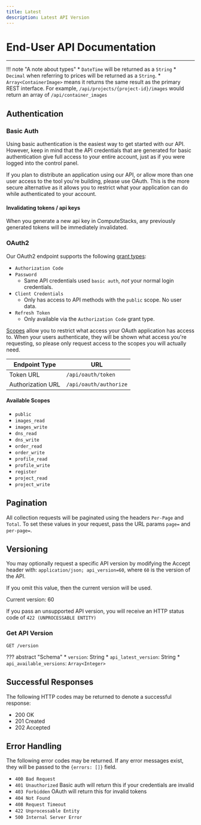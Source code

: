 ```yaml
---
title: Latest
description: Latest API Version
---
```

# End-User API Documentation

---

!!! note "A note about types"
    * `DateTime` will be returned as a `String`
    * `Decimal` when referring to prices will be returned as a `String`.
    * `Array<ContainerImage>` means it returns the same result as the primary REST interface. For example, `/api/projects/{project-id}/images` would return an array of `/api/container_images`

## Authentication

### Basic Auth

Using basic authentication is the easiest way to get started with our API. However, keep in mind that the API credentials that are generated for basic authentication give full access to your entire account, just as if you were logged into the control panel.

If you plan to distribute an application using our API, or allow more than one user access to the tool you're building, please use OAuth. This is the more secure alternative as it allows you to restrict what your application can do while authenticated to your account.

#### Invalidating tokens / api keys

When you generate a new api key in ComputeStacks, any previously generated tokens will be immediately invalidated.

### OAuth2

Our OAuth2 endpoint supports the following [grant types](https://oauth.net/2/grant-types/):

* `Authorization Code`
* `Password`
  * Same API credentials used `basic auth`, _not_ your normal login credentials.
* `Client Credentials`
  * Only has access to API methods with the `public` scope. No user data.
* `Refresh Token`
  * Only available via the `Authorization Code` grant type.

[Scopes](https://oauth.net/2/scope/) allow you to restrict what access your OAuth application has access to. When your users authenticate, they will be shown what access you're requesting, so please only request access to the scopes you will actually need.

Endpoint Type     | URL
------------------|-----------------------
Token URL         | `/api/oauth/token`
Authorization URL | `/api/oauth/authorize`

#### Available Scopes

* `public`
* `images_read`
* `images_write`
* `dns_read`
* `dns_write`
* `order_read`
* `order_write`
* `profile_read`
* `profile_write`
* `register`
* `project_read`
* `project_write`

## Pagination

All collection requests will be paginated using the headers `Per-Page` and `Total`. To set these values in your request, pass the URL params `page=` and `per-page=`.

## Versioning

You may optionally request a specific API version by modifying the Accept header with: `application/json; api_version=60`, where `60` is the version of the API.

If you omit this value, then the current version will be used.

Current version: 60

If you pass an unsupported API version, you will receive an HTTP status code of `422 (UNPROCESSABLE ENTITY)`

### Get API Version

`GET /version`

??? abstract "Schema"
    * `version`: String
    * `api_latest_version`: String
    * `api_available_versions`: `Array<Integer>`


## Successful Responses

The following HTTP codes may be returned to denote a successful response:

* 200 OK
* 201 Created
* 202 Accepted

## Error Handling

The following error codes may be returned. If any error messages exist, they will be passed to the `{errors: []}` field.

* `400 Bad Request`
* `401 Unauthorized` Basic auth will return this if your credentials are invalid
* `403 Forbidden` OAuth will return this for invalid tokens
* `404 Not Found`
* `408 Request Timeout`
* `422 Unprocessable Entity`
* `500 Internal Server Error`

